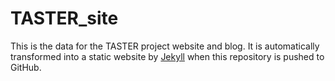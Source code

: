 TASTER_site
===========
This is the data for the TASTER project website and blog. It is automatically transformed into a static website by [Jekyll](http://jekyllrb.com/ "Jekyll") when this repository is pushed to GitHub.
